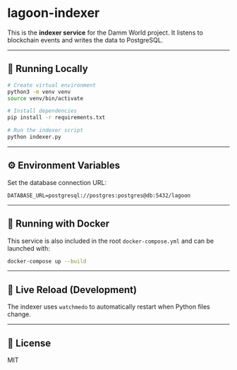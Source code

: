 # lagoon-indexer

This is the **indexer service** for the Damm World project. It listens to blockchain events and writes the data to PostgreSQL.

---

## 🚀 Running Locally

```bash
# Create virtual environment
python3 -m venv venv
source venv/bin/activate

# Install dependencies
pip install -r requirements.txt

# Run the indexer script
python indexer.py
```

---

## ⚙️ Environment Variables

Set the database connection URL:

```
DATABASE_URL=postgresql://postgres:postgres@db:5432/lagoon
```

---

## 🐳 Running with Docker

This service is also included in the root `docker-compose.yml` and can be launched with:

```bash
docker-compose up --build
```

---

## 🔁 Live Reload (Development)

The indexer uses `watchmedo` to automatically restart when Python files change.

---

## 📄 License

MIT
